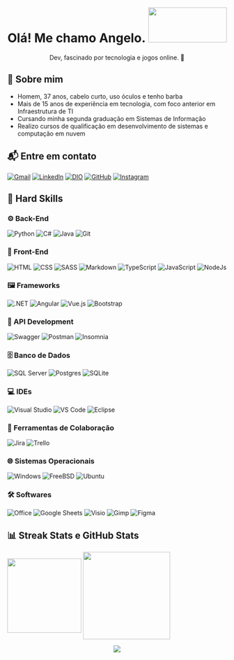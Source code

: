 <h1 align="center">
  Olá! Me chamo Angelo.
  <img src="https://media1.giphy.com/media/v1.Y2lkPTc5MGI3NjExc3FnZDh0MjdrcmEweXBuczh4MGFramlubTJvajUzYTBnZDNnN2ZmOSZlcD12MV9pbnRlcm5hbF9naWZfYnlfaWQmY3Q9cw/YRMb6dd7zprS00JdGZ/giphy.gif" width="180" height="80" />
</h1>

<p align="center">
  Dev, fascinado por tecnologia e jogos online. 🚀
</p>

## 👤 Sobre mim

- Homem, 37 anos, cabelo curto, uso óculos e tenho barba  
- Mais de 15 anos de experiência em tecnologia, com foco anterior em Infraestrutura de TI  
- Cursando minha segunda graduação em Sistemas de Informação  
- Realizo cursos de qualificação em desenvolvimento de sistemas e computação em nuvem  

## 📬 Entre em contato

<p align="left">
  <a href="mailto:fullstack.adbs@gmail.com"><img src="https://img.shields.io/badge/gmail-%23EA4335.svg?style=plastic&logo=gmail&logoColor=white" alt="Gmail" /></a>
  <a href="https://www.linkedin.com/in/angelobortolisarto/"><img src="https://img.shields.io/badge/linkedin-%230A66C2.svg?style=plastic&logo=linkedin&logoColor=white" alt="LinkedIn" /></a>
  <a href="https://www.dio.me/users/fullstack_adbs"><img src="https://img.shields.io/badge/DIO-%23181717.svg?style=plastic" alt="DIO" /></a>
  <a href="https://github.com/angelosartoneto"><img src="https://img.shields.io/badge/github-%23181717.svg?style=plastic&logo=github&logoColor=white" alt="GitHub" /></a>
  <a href="https://www.instagram.com/angelosartoneto/"><img src="https://img.shields.io/badge/instagram-%23E4405F.svg?style=plastic&logo=instagram&logoColor=white" alt="Instagram" /></a>
</p>

## 📐 Hard Skills

### ⚙️ Back-End

<p align="left">
  <img src="https://img.shields.io/badge/Python-blue.svg?style=plastic&logo=python&logoColor=yellow" alt="Python" />
  <img src="https://img.shields.io/badge/c%23-%23239120.svg?style=plastic&logo=c-sharp&logoColor=white" alt="C#" />
  <img src="https://img.shields.io/badge/java-%23ED8B00.svg?style=plastic&logo=Java&logoColor=white" alt="Java" />
   <img src="https://img.shields.io/badge/Git-%23F05033.svg?style=plastic&logo=git&logoColor=white" alt="Git" />
</p>

### 🎨 Front-End

<p align="left">
  <img src="https://img.shields.io/badge/HTML5-%23E34F26.svg?style=plastic&logo=html5&logoColor=white" alt="HTML" />
  <img src="https://img.shields.io/badge/CSS-%231572B6.svg?style=plastic&logo=css3&logoColor=white" alt="CSS" />
  <img src="https://img.shields.io/badge/SASS-hotpink.svg?style=plastic&logo=SASS&logoColor=white" alt="SASS" />
  <img src="https://img.shields.io/badge/Markdown-000000?style=plastic&logo=markdown&logoColor=white" alt="Markdown" />
  <img src="https://img.shields.io/badge/-TypeScript-informational.svg?style=plastic&logo=Typescript&logoColor=white" alt="TypeScript" />
  <img src="https://img.shields.io/badge/JavaScript-%23F7DF1E.svg?style=plastic&logo=JavaScript&logoColor=black" alt="JavaScript" />
  <img src="https://img.shields.io/badge/Node.js-6DA55F?style=plastic&logo=node.js&logoColor=white" alt="NodeJs" />
</p>

### 🖼️ Frameworks

<p align="left">
<img src="https://img.shields.io/badge/.NET-5C2D91?style=plastic&logo=.net&logoColor=white" alt=".NET" />
<img src="https://img.shields.io/badge/angular-%23DD0031.svg?style=plastic&logo=angular&logoColor=white" alt="Angular" />
<img src="https://img.shields.io/badge/Vue.js-2c3e50?logo=vue.js&style=plastic&logoColor=4FC08D" alt="Vue.js" />
<img src="https://img.shields.io/badge/bootstrap-%23563D7C.svg?style=plastic&logo=bootstrap&logoColor=white" alt="Bootstrap" />
</p>

### 🔌 API Development

<p align="left">
  <img src="https://img.shields.io/badge/-Swagger-%23Clojure?style=plastic&logo=Swagger&logoColor=white" alt="Swagger" />
  <img src="https://img.shields.io/badge/Postman-FF6C37?style=plastic&logo=postman&logoColor=white" alt="Postman" />
  <img src="https://img.shields.io/badge/Insomnia-4000BF?style=plastic&logo=insomnia&logoColor=white" alt="Insomnia" />
</p>

### 🗄️ Banco de Dados

<p align="left">
  <img src="https://custom-icon-badges.demolab.com/badge/Microsoft%20SQL%20Server-CC2927?style=plastic&logo=mssqlserver-white&logoColor=white" alt="SQL Server" />
  <img src="https://img.shields.io/badge/Postgres-%23316192.svg?style=plastic&logo=postgresql&logoColor=white" alt="Postgres" />
  <img src="https://img.shields.io/badge/SQLite-4169E1?style=plastic&logo=sqlite&logoColor=fff&style=plastic" alt="SQLite" />
</p>

### 💻 IDEs

<p align="left">
  <img src="https://custom-icon-badges.demolab.com/badge/Visual%20Studio-5C2D91.svg?style=plastic&logo=visualstudio&logoColor=white" alt="Visual Studio" />
  <img src="https://custom-icon-badges.demolab.com/badge/Visual%20Studio%20Code-0078d7.svg?style=plastic&logo=vsc&logoColor=white" alt="VS Code" />
  <img src="https://img.shields.io/badge/Eclipse-FE7A16.svg?style=plastic&logo=Eclipse&logoColor=white" alt="Eclipse" />
</p>

### 🤝 Ferramentas de Colaboração

<p align="left">
  <img src="https://img.shields.io/badge/Jira-0052CC?style=plastic&logo=jira&logoColor=fff" alt="Jira" />
  <img src="https://img.shields.io/badge/Trello-0052CC?style=plastic&logo=trello&logoColor=fff" alt="Trello" />
</p>

### 🌐 Sistemas Operacionais

<p align="left">
  <img src="https://custom-icon-badges.demolab.com/badge/Windows-0078D6?style=plastic&logo=windows11&logoColor=white" alt="Windows" />
  <img src="https://img.shields.io/badge/FreeBSD-AB2B28?style=plastic&logo=freebsd&logoColor=fff" alt="FreeBSD" />
  <img src="https://img.shields.io/badge/Ubuntu-E95420?style=plastic&logo=ubuntu&logoColor=white" alt="Ubuntu" />
</p>

### 🛠️ Softwares

<p align="left">
  <img src="https://img.shields.io/badge/Microsoft_Office-D83B01?style=plastic&logo=microsoft-office&logoColor=white" alt="Office" />
  <img src="https://img.shields.io/badge/Google%20Sheets-%2334A853.svg?style=plastic&logo=google%20sheets&logoColor=white" alt="Google Sheets" />
  <img src="https://img.shields.io/badge/Microsoft_Visio-3955A3?style=plastic&logo=microsoft-visio&logoColor=white" alt="Visio" />
  <img src="https://img.shields.io/badge/Gimp-657D8B?style=plastic&logo=gimp&logoColor=FFFFFF" alt="Gimp" />
  <img src="https://img.shields.io/badge/figma-%23F24E1E.svg?style=plastic&logo=figma&logoColor=white" alt="Figma" />
</p>

## 📊 Streak Stats e GitHub Stats

<p>
  <img height=170 align="center" src="https://github-readme-stats.vercel.app/api?username=angelosartoneto&show_icons=true&count_private=true&locale=pt-br&theme=shadow_blue&rank_icon=github" />
  <img height=200 align="center" src="https://github-readme-stats.vercel.app/api/top-langs?username=angelosartoneto&layout=compact&card_width=320&theme=shadow_blue" />
</p>
<p align="center">
  <img src="https://github-readme-streak-stats.herokuapp.com/?user=angelosartoneto&locale=pt-br&theme=shadow_blue" />
</p><br>


